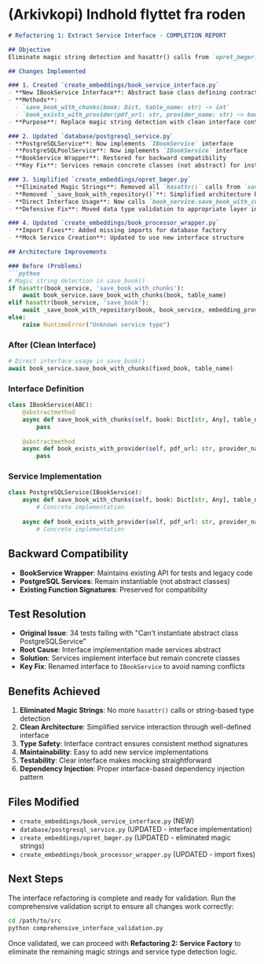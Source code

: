 # (Arkivkopi) Indhold flyttet fra roden

```markdown
# Refactoring 1: Extract Service Interface - COMPLETION REPORT

## Objective
Eliminate magic string detection and hasattr() calls from `opret_bøger.py` by creating a clean service interface for dependency injection.

## Changes Implemented

### 1. Created `create_embeddings/book_service_interface.py`
- **New IBookService Interface**: Abstract base class defining contract for book processing
- **Methods**: 
  - `save_book_with_chunks(book: Dict, table_name: str) -> int`
  - `book_exists_with_provider(pdf_url: str, provider_name: str) -> bool`
- **Purpose**: Replace magic string detection with clean interface contract

### 2. Updated `database/postgresql_service.py`
- **PostgreSQLService**: Now implements `IBookService` interface
- **PostgreSQLPoolService**: Now implements `IBookService` interface  
- **BookService Wrapper**: Restored for backward compatibility
- **Key Fix**: Services remain concrete classes (not abstract) for instantiation

### 3. Simplified `create_embeddings/opret_bøger.py`
- **Eliminated Magic Strings**: Removed all `hasattr()` calls from `save_book()` and `process_book()`
- **Removed `_save_book_with_repository()`**: Simplified architecture by eliminating helper function
- **Direct Interface Usage**: Now calls `book_service.save_book_with_chunks()` and `book_service.book_exists_with_provider()`
- **Defensive Fix**: Moved data type validation to appropriate layer in `save_book()`

### 4. Updated `create_embeddings/book_processor_wrapper.py`
- **Import Fixes**: Added missing imports for database factory
- **Mock Service Creation**: Updated to use new interface structure

## Architecture Improvements

### Before (Problems)
```python
# Magic string detection in save_book()
if hasattr(book_service, 'save_book_with_chunks'):
    await book_service.save_book_with_chunks(book, table_name)
elif hasattr(book_service, 'save_book'):
    await _save_book_with_repository(book, book_service, embedding_provider)
else:
    raise RuntimeError("Unknown service type")
```

### After (Clean Interface)
```python
# Direct interface usage in save_book()
await book_service.save_book_with_chunks(fixed_book, table_name)
```

### Interface Definition
```python
class IBookService(ABC):
    @abstractmethod
    async def save_book_with_chunks(self, book: Dict[str, Any], table_name: str) -> int:
        pass
    
    @abstractmethod 
    async def book_exists_with_provider(self, pdf_url: str, provider_name: str) -> bool:
        pass
```

### Service Implementation
```python
class PostgreSQLService(IBookService):
    async def save_book_with_chunks(self, book: Dict[str, Any], table_name: str) -> int:
        # Concrete implementation
        
    async def book_exists_with_provider(self, pdf_url: str, provider_name: str) -> bool:
        # Concrete implementation
```

## Backward Compatibility
- **BookService Wrapper**: Maintains existing API for tests and legacy code
- **PostgreSQL Services**: Remain instantiable (not abstract classes)
- **Existing Function Signatures**: Preserved for compatibility

## Test Resolution
- **Original Issue**: 34 tests failing with "Can't instantiate abstract class PostgreSQLService"
- **Root Cause**: Interface implementation made services abstract
- **Solution**: Services implement interface but remain concrete classes
- **Key Fix**: Renamed interface to `IBookService` to avoid naming conflicts

## Benefits Achieved
1. **Eliminated Magic Strings**: No more `hasattr()` calls or string-based type detection
2. **Clean Architecture**: Simplified service interaction through well-defined interface
3. **Type Safety**: Interface contract ensures consistent method signatures
4. **Maintainability**: Easy to add new service implementations
5. **Testability**: Clear interface makes mocking straightforward
6. **Dependency Injection**: Proper interface-based dependency injection pattern

## Files Modified
- `create_embeddings/book_service_interface.py` (NEW)
- `database/postgresql_service.py` (UPDATED - interface implementation)
- `create_embeddings/opret_bøger.py` (UPDATED - eliminated magic strings)
- `create_embeddings/book_processor_wrapper.py` (UPDATED - import fixes)

## Next Steps
The interface refactoring is complete and ready for validation. Run the comprehensive validation script to ensure all changes work correctly:

```bash
cd /path/to/src
python comprehensive_interface_validation.py
```

Once validated, we can proceed with **Refactoring 2: Service Factory** to eliminate the remaining magic strings and service type detection logic.
```
